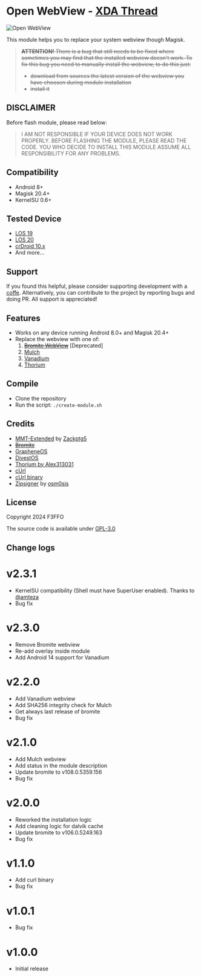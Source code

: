 # Open WebView - [XDA Thread](https://xdaforums.com/t/magisk-module-webview-open-webview-2-3-0.4496119/)

![Open WebView](https://raw.githubusercontent.com/Magisk-Modules-Alt-Repo/open_webview/master/img/logo.png)

This module helps you to replace your system webview though Magisk.

>~~**ATTENTION!** There is a bug that still needs to be fixed where sometimes you may find that the installed webview doesn't work. To fix this bug you need to manually install the webview, to do this just:~~
> - ~~download from sources the latest version of the webview you have choosen during module installation~~
> - ~~install it~~

## DISCLAIMER

Before flash module, please read below:
>I AM NOT RESPONSIBLE IF YOUR DEVICE DOES NOT WORK PROPERLY. BEFORE FLASHING THE MODULE, PLEASE READ THE CODE. YOU WHO DECIDE TO INSTALL THIS MODULE ASSUME ALL RESPONSIBILITY FOR ANY PROBLEMS.

## Compatibility

- Android 8+
- Magisk 20.4+
- KernelSU 0.6+

## Tested Device

- [LOS 19](https://lineageos.org/)
- [LOS 20](https://lineageos.org/)
- [crDroid 10.x](https://crdroid.net/)
- And more...

## Support

If you found this helpful, please consider supporting development with a [coffe](https://www.paypal.me/f3ff0). Alternatively, you can contribute to the project by reporting bugs and doing PR. All support is appreciated!

## Features

- Works on any device running Android 8.0+ and Magisk 20.4+
- Replace the webview with one of:
    1. ~~[Bromite WebView](https://github.com/bromite/bromite)~~ [Deprecated]
    2. [Mulch](https://gitlab.com/divested-mobile/mulch)
    3. [Vanadium](https://gitlab.com/grapheneos/platform_external_vanadium)
    4. [Thorium](https://github.com/Alex313031/Thorium-Android)

## Compile

- Clone the repository
- Run the script: `./create-module.sh`

## Credits

- [MMT-Extended](https://github.com/Zackptg5/MMT-Extended) by [Zackptg5](https://github.com/Zackptg5)
- ~~[Bromite](https://github.com/bromite/bromite)~~
- [GrapheneOS](https://grapheneos.org/)
- [DivestOS](https://gitlab.com/divested-mobile)
- [Thorium by Alex313031](https://github.com/Alex313031/thorium)
- [cUrl](https://github.com/curl/curl)
- [cUrl binary](https://github.com/F3FFO/compile_zlib_openssl_curl_android)
- [Zipsigner](https://github.com/Magisk-Modules-Repo/zipsigner) by [osm0sis](https://github.com/osm0sis)

## License

Copyright 2024 F3FFO

The source code is available under [GPL-3.0](https://github.com/Magisk-Modules-Alt-Repo/open_fonts/blob/master/LICENSE)

## Change logs

# v2.3.1

- KernelSU compatibility (Shell must have SuperUser enabled). Thanks to [@amteza](https://github.com/amteza)
- Bug fix

# v2.3.0

- Remove Bromite webview
- Re-add overlay inside module
- Add Android 14 support for Vanadium

# v2.2.0

- Add Vanadium webview
- Add SHA256 integrity check for Mulch
- Get always last release of bromite
- Bug fix

# v2.1.0

- Add Mulch webview
- Add status in the module description
- Update bromite to v108.0.5359.156
- Bug fix

# v2.0.0

- Reworked the installation logic
- Add cleaning logic for dalvik cache
- Update bromite to v106.0.5249.163
- Bug fix

# v1.1.0

- Add curl binary
- Bug fix

# v1.0.1

- Bug fix

# v1.0.0

- Initial release
